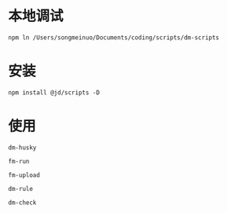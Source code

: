 # 本地调试
```shell
npm ln /Users/songmeinuo/Documents/coding/scripts/dm-scripts
```

# 安装
```shell
npm install @jd/scripts -D
```

# 使用
```shell
dm-husky
```
```shell
fm-run
```
```shell
fm-upload
```
```shell
dm-rule
```
```shell
dm-check
```
